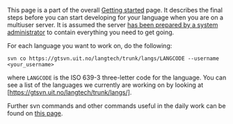 This page is a part of the overall [Getting started](GettingStarted.html) page.
It describes the final steps before you can start developing for your language
when you are on a multiuser server. It is assumed the server
[has been prepared by a system administrator](SettingUpAMultiuserServer.html)
to contain everything you need to get going.


For each language you want to work on, do the following:


```
svn co https://gtsvn.uit.no/langtech/trunk/langs/LANGCODE --username <your_username>
```


where `LANGCODE` is the ISO 639-3 three-letter code for the language. You
can see a list of the languages we currently are working on by looking at
[https://gtsvn.uit.no/langtech/trunk/langs/].


Further svn commands and other commands useful in the daily work can be found on
[this page](/tools/docu-svn-user.html#Frequently+used+commands).
